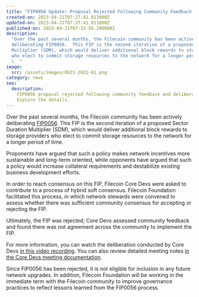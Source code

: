 ```yaml
---
title: "FIP0056 Update: Proposal Rejected Following Community Feedback and Deliberation"
created-on: 2023-04-21T07:27:41.011000Z
updated-on: 2023-04-21T07:27:41.011000Z
published-on: 2023-04-21T07:33:56.200000Z
description:
  "Over the past several months, the Filecoin community has been actively
  deliberating FIP0056.  This FIP is the second iteration of a proposed Sector Duration
  Multiplier (SDM), which would deliver additional block rewards to storage providers
  who elect to commit storage resources to the network for a longer period of time.\
  \  "
image:
  src: /assets/images/0621-2022-01.png
category: news
seo:
  description:
    FIP0056 proposal rejected following community feedback and deliberation.
    Explore the details.
---
```


Over the past several months, the Filecoin community has been actively deliberating [FIP0056](https://github.com/filecoin-project/FIPs/blob/master/FIPS/fip-0056.md). This FIP is the second iteration of a proposed Sector Duration Multiplier (SDM), which would deliver additional block rewards to storage providers who elect to commit storage resources to the network for a longer period of time.

Proponents have argued that such a policy makes network incentives more sustainable and long-term oriented, while opponents have argued that such a policy would increase collateral requirements and destabilize existing business development efforts.

In order to reach consensus on this FIP, Filecoin Core Devs were asked to contribute to a process of hybrid soft consensus. Filecoin Foundation facilitated this process, in which network stewards were convened to assess whether there was sufficient community consensus for accepting or rejecting the FIP.

Ultimately, the FIP was rejected; Core Devs assessed community feedback and found there was not agreement across the community to implement the FIP.

For more information, you can watch the deliberation conducted by Core Devs [in this video recording](https://www.youtube.com/watch?v=upUHn21ZIlQ). You can also review detailed meeting notes [in the Core Devs meeting documentation](https://github.com/filecoin-project/core-devs/blob/master/Core%20Dev%20Meetings/Meeting%200056.md).

Since FIP0056 has been rejected, it is not eligible for inclusion in any future network upgrades. In addition, Filecoin Foundation will be working in the immediate term with the Filecoin community to improve governance practices to reflect lessons learned from the FIP0056 process.
